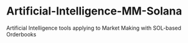 # Artificial-Intelligence-MM-Solana
Artificial Intelligence tools applying to Market Making with SOL-based Orderbooks

